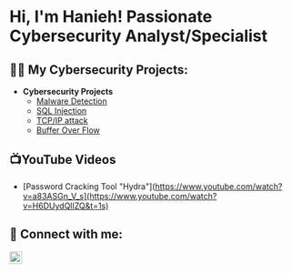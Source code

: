 <h1>Hi, I'm Hanieh! Passionate Cybersecurity Analyst/Specialist</h1>

<h2>👨‍💻 My Cybersecurity Projects:</h2>

- <b>Cybersecurity Projects</b>
  - [Malware Detection](https://github.com/Hanieh-H/Hanieh-CyberSecurity-Portfolio/blob/main/Security%20Labs/Malware-Detection-Yaratool.pdf)
  - [SQL Injection](https://github.com/Hanieh-H/Hanieh-CyberSecurity-Portfolio/blob/main/Security%20Labs/SQL%20Injection.docx)
  - [TCP/IP attack](https://github.com/Hanieh-H/Hanieh-CyberSecurity-Portfolio/blob/main/Security%20Labs/TCP-IP%20Attack.docx)
  - [Buffer Over Flow](https://github.com/Hanieh-H/Hanieh-CyberSecurity-Portfolio/blob/main/Security%20Labs/BufferOverFlow.docx)
  
<h2>📺YouTube Videos</h2>

- [Password Cracking Tool "Hydra"](https://www.youtube.com/watch?v=a83ASGn_V_s](https://www.youtube.com/watch?v=H6DUydQlIZQ&t=1s)


<h2> 🤳 Connect with me:</h2>

[<img align="left" alt="JoshMadakor | LinkedIn" width="22px" src="https://cdn.jsdelivr.net/npm/simple-icons@v3/icons/linkedin.svg" />][linkedin]


[linkedin]:https://www.linkedin.com/in/hanieh-h/
